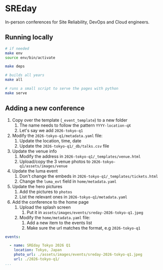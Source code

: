 # SREday

In-person conferences for Site Reliability, DevOps and Cloud engineers.


## Running locally

```sh
# if needed
make env
source env/bin/activate

make deps

# builds all years
make all

# runs a small script to serve the pages with python
make serve
```

## Adding a new conference

1. Copy over the template (`_event_template`) to a new folder
    1. The name needs to follow the pattern `YYYY-location-qX`
    1. Let's say we add `2026-tokyo-q1`
1. Modify the `2026-tokyo-q1/metadata.yaml` file:
    1. Update the location, time, date
    1. Update the `2026-tokyo-q1/_db/talks.csv` file
1. Update the venue info
    1. Modify the address in `2026-tokyo-q1/_templates/venue.html`
    1. Upload/copy the 3 venue photos to `2026-tokyo-q1/assets/images/venue`
1. Update the luma event
    1. Don't change the embeds in `2026-tokyo-q1/_templates/tickets.html`
    1. Change the `luma_evt` field in `home/metadata.yaml`
1. Update the hero pictures
    1. Add the pictures to `photos`
    1. List the relevant ones in `2026-tokyo-q1/metadata.yaml`
1. Add the conference to the home page
    1. Upload the splash screen
        1. Put it in `assets/images/events/sreday-2026-tokyo-q1.jpeg`
    1. Modify the `home/metadata.yaml` file:
        1. Add a new item to the events list
        1. Make sure the url matches the format, e.g `2026-tokyo-q1`

```yaml
events:

  - name: SREday Tokyo 2026 Q1
    location: Tokyo, Japan
    photo_url: ./assets/images/events/sreday-2026-tokyo-q1.jpeg
    url: ./2026-tokyo-q1/
...
```